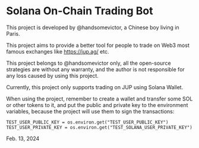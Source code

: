 # Solana On-Chain Trading Bot

This project is developed by @handsomevictor, a Chinese boy living in Paris.

This project aims to provide a better tool for people to trade on Web3 most famous exchanges like https://jup.ag/ etc.

This project belongs to @handsomevictor only, all the open-source strategies are without any warranty, and the author
is not responsible for any loss caused by using this project.

Currently, this project only supports trading on JUP using Solana Wallet.

When using the project, remember to create a wallet and transfer some SOL or other tokens to it, and put the public
and private key to the environment variables, because the project will use them to sign the transactions:

```angular2html
TEST_USER_PUBLIC_KEY = os.environ.get("TEST_USER_PUBLIC_KEY")
TEST_USER_PRIVATE_KEY = os.environ.get("TEST_SOLANA_USER_PRIVATE_KEY")
```

Feb. 13, 2024
